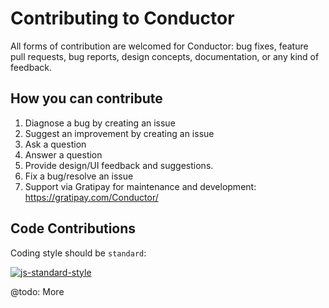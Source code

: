 # Contributing to Conductor

All forms of contribution are welcomed for Conductor: bug fixes, feature pull requests, bug reports, design concepts, documentation, or any kind of feedback.

## How you can contribute

1. Diagnose a bug by creating an issue
1. Suggest an improvement by creating an issue
1. Ask a question
1. Answer a question
1. Provide design/UI feedback and suggestions.
1. Fix a bug/resolve an issue
1. Support via Gratipay for maintenance and development: https://gratipay.com/Conductor/

## Code Contributions

Coding style should be `standard`: 

[![js-standard-style](https://raw.githubusercontent.com/feross/standard/master/badge.png)](https://github.com/feross/standard)

@todo: More
